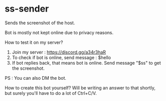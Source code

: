 # ss-sender
Sends the screenshot of the host.

Bot is mostly not kept online due to privacy reasons.

How to test it on my server?
1. Join my server : https://discord.gg/a34r3haR
2. To check if bot is online, send message : $hello
3. If bot replies back, that means bot is online. Send message "$ss" to get the screenshot.

PS : You can also DM the bot.

How to create this bot yourself?
Will be writing an answer to that shortly, but surely you'll have to do a lot of Ctrl+C/V.
